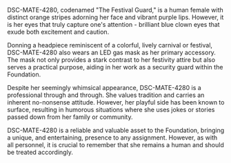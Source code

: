 DSC-MATE-4280, codenamed "The Festival Guard," is a human female with distinct orange stripes adorning her face and vibrant purple lips. However, it is her eyes that truly capture one's attention - brilliant blue clown eyes that exude both excitement and caution.

Donning a headpiece reminiscent of a colorful, lively carnival or festival, DSC-MATE-4280 also wears an LED gas mask as her primary accessory. The mask not only provides a stark contrast to her festivity attire but also serves a practical purpose, aiding in her work as a security guard within the Foundation.

Despite her seemingly whimsical appearance, DSC-MATE-4280 is a professional through and through. She values tradition and carries an inherent no-nonsense attitude. However, her playful side has been known to surface, resulting in humorous situations where she uses jokes or stories passed down from her family or community.

DSC-MATE-4280 is a reliable and valuable asset to the Foundation, bringing a unique, and entertaining, presence to any assignment. However, as with all personnel, it is crucial to remember that she remains a human and should be treated accordingly.
